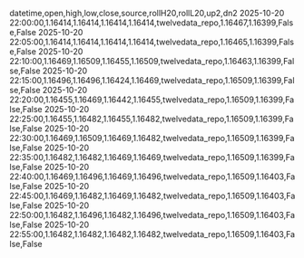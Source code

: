 datetime,open,high,low,close,source,rollH20,rollL20,up2,dn2
2025-10-20 22:00:00,1.16414,1.16414,1.16414,1.16414,twelvedata_repo,1.16467,1.16399,False,False
2025-10-20 22:05:00,1.16414,1.16414,1.16414,1.16414,twelvedata_repo,1.16465,1.16399,False,False
2025-10-20 22:10:00,1.16469,1.16509,1.16455,1.16509,twelvedata_repo,1.16463,1.16399,False,False
2025-10-20 22:15:00,1.16496,1.16496,1.16424,1.16469,twelvedata_repo,1.16509,1.16399,False,False
2025-10-20 22:20:00,1.16455,1.16469,1.16442,1.16455,twelvedata_repo,1.16509,1.16399,False,False
2025-10-20 22:25:00,1.16455,1.16482,1.16455,1.16482,twelvedata_repo,1.16509,1.16399,False,False
2025-10-20 22:30:00,1.16469,1.16509,1.16469,1.16482,twelvedata_repo,1.16509,1.16399,False,False
2025-10-20 22:35:00,1.16482,1.16482,1.16469,1.16469,twelvedata_repo,1.16509,1.16399,False,False
2025-10-20 22:40:00,1.16469,1.16496,1.16469,1.16496,twelvedata_repo,1.16509,1.16403,False,False
2025-10-20 22:45:00,1.16469,1.16482,1.16469,1.16482,twelvedata_repo,1.16509,1.16403,False,False
2025-10-20 22:50:00,1.16482,1.16496,1.16482,1.16496,twelvedata_repo,1.16509,1.16403,False,False
2025-10-20 22:55:00,1.16482,1.16482,1.16482,1.16482,twelvedata_repo,1.16509,1.16403,False,False
